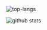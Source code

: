 ![top-langs](https://github-readme-stats.vercel.app/api/top-langs?username=nikolov9996&show_icons=true&theme=dark)

![github stats](https://github-readme-stats.vercel.app/api?username=nikolov9996&show=reviews,discussions_started,discussions_answered,prs_merged,prs_merged_percentage&hide=stars)


